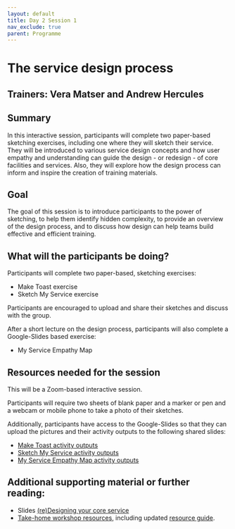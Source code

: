 ```yaml
---
layout: default
title: Day 2 Session 1
nav_exclude: true
parent: Programme
---
```


# The service design process
## Trainers: Vera Matser and Andrew Hercules

## Summary
In this interactive session, participants will complete two paper-based sketching exercises, including one where they will sketch their service. They will be introduced to various service design concepts and how user empathy and understanding can guide the design - or redesign - of core facilities and services. Also, they will explore how the design process can inform and inspire the creation of training materials.

## Goal
The goal of this session is to introduce participants to the power of sketching, to help them identify hidden complexity, to provide an overview of the design process, and to discuss how design can help teams build effective and efficient training. 

## What will the participants be doing?
Participants will complete two paper-based, sketching exercises:
- Make Toast exercise 
- Sketch My Service exercise

Participants are encouraged to upload and share their sketches and discuss with the group.

After a short lecture on the design process, participants will also complete a Google-Slides based exercise:
- My Service Empathy Map 

## Resources needed for the session
This will be a Zoom-based interactive session.

Participants will require two sheets of blank paper and a marker or pen and a webcam or mobile phone to take a photo of their sketches.

Additionally, participants have access to the Google-Slides so that they can upload the pictures and their activity outputs to the following shared slides:
- [Make Toast activity outputs](https://docs.google.com/presentation/d/1325gCZ7D5S_E0YYDBKJsc1x3gbUG8FfXYFVu-OpVYM0/edit?usp=sharing)
- [Sketch My Service activity outputs](https://docs.google.com/presentation/d/1MjdJ6TZ-Z0LEmWxmyXk510-I0Vv08xK6JIc6naCHpv0/edit?usp=sharing)
- [My Service Empathy Map activity outputs](https://docs.google.com/presentation/d/1c8oUZzhBsnd6P37r56OW77N_lfonS74b0OK5-4fp_Nw/edit?usp=sharing)  

## Additional supporting material or further reading:
- Slides [(re)Designing your core service](https://drive.google.com/file/d/1NGPbrKm_TXdRai1cSx3vjAB_x0KILBrX/view?usp=sharing)
- [Take-home workshop resources](https://drive.google.com/drive/folders/12DZBUA-PvMfiaUt5N_NuWUBvvxSgCwJR?usp=sharing), including updated [resource guide](https://docs.google.com/document/d/19W3qojxSapripfmLmA6livXpHzqkJ3pKBf1jSYFKCgE/edit?usp=sharing).
